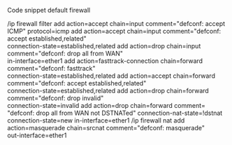 Code snippet default  firewall  

/ip firewall filter
add action=accept chain=input comment="defconf: accept ICMP" protocol=icmp
add action=accept chain=input comment="defconf: accept established,related" \
    connection-state=established,related
add action=drop chain=input comment="defconf: drop all from WAN" \
    in-interface=ether1
add action=fasttrack-connection chain=forward comment="defconf: fasttrack" \
    connection-state=established,related
add action=accept chain=forward comment="defconf: accept established,related" \
    connection-state=established,related
add action=drop chain=forward comment="defconf: drop invalid" \
    connection-state=invalid
add action=drop chain=forward comment=\
    "defconf:  drop all from WAN not DSTNATed" connection-nat-state=!dstnat \
    connection-state=new in-interface=ether1
/ip firewall nat
add action=masquerade chain=srcnat comment="defconf: masquerade" \
    out-interface=ether1